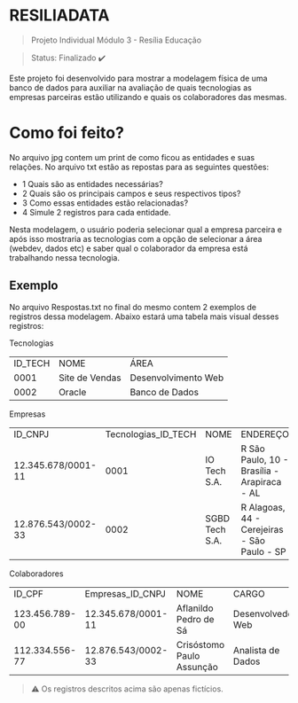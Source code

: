 <h1>RESILIADATA</h1>

> Projeto Individual Módulo 3 - Resília Educação

> Status: Finalizado ✔️

Este projeto foi desenvolvido para mostrar a modelagem física de uma banco de dados para auxiliar na avaliação de quais tecnologias as empresas parceiras estão utilizando e quais os colaboradores das mesmas.

# Como foi feito?

No arquivo jpg contem um print de como ficou as entidades e suas relações. No arquivo txt estão as repostas para as seguintes questões:

+ 1 Quais são as entidades necessárias?
+ 2 Quais são os principais campos e seus respectivos tipos?
+ 3 Como essas entidades estão relacionadas?
+ 4 Simule 2 registros para cada entidade.

Nesta modelagem, o usuário poderia selecionar qual a empresa parceira e após isso mostraria as tecnologias com a opção de selecionar a área (webdev, dados etc) e saber qual o colaborador da empresa está trabalhando nessa tecnologia.

## Exemplo

No arquivo Respostas.txt no final do mesmo contem 2 exemplos de registros dessa modelagem. Abaixo estará uma tabela mais visual desses registros:

Tecnologias
<table>
  <tr></tr>
    <td>ID_TECH</td><td>NOME</td><td>ÁREA</td>
  <tr></tr>
    <tr></tr>
    <td>0001</td><td>Site de Vendas</td><td>Desenvolvimento Web</td>
  <tr></tr>
  <tr></tr>
    <td>0002</td><td>Oracle</td><td>Banco de Dados</td>
  <tr></tr>
</table>

Empresas
<table>
  <tr></tr>
    <td>ID_CNPJ</td><td>Tecnologias_ID_TECH</td><td>NOME</td><td>ENDEREÇO</td><td>CONTATO</td>
  <tr></tr>
    <tr></tr>
    <td>12.345.678/0001-11</td><td>0001</td><td>IO Tech S.A.</td><td>R São Paulo, 10 - Brasília - Arapiraca - AL</td><td>3522-3522</td>
  <tr></tr>
  <tr></tr>
    <td>12.876.543/0002-33</td><td>0002</td><td>SGBD Tech S.A.</td><td>R Alagoas, 44 - Cerejeiras - São Paulo - SP</td><td>3522-1111</td>
  <tr></tr>
</table>

Colaboradores
<table>
  <tr></tr>
    <td>ID_CPF</td><td>Empresas_ID_CNPJ</td><td>NOME</td><td>CARGO</td>
  <tr></tr>
    <tr></tr>
    <td>123.456.789-00</td><td>12.345.678/0001-11</td><td>Aflanildo Pedro de Sá</td><td>Desenvolvedor Web</td>
  <tr></tr>
  <tr></tr>
    <td>112.334.556-77</td><td>12.876.543/0002-33</td><td>Crisóstomo Paulo Assunção</td><td>Analista de Dados</td>
  <tr></tr>
</table>

> ⚠️ Os registros descritos acima são apenas fictícios.
